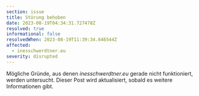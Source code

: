 ```yaml
---
section: issue
title: Störung behoben
date: 2023-08-19T04:34:31.727478Z
resolved: true
informational: false
resolvedWhen: 2023-08-19T11:39:34.646544Z
affected:
  - inesschwerdtner.eu
severity: disrupted
---
```

Mögliche Gründe, aus denen *inesschwerdtner.eu* gerade nicht funktioniert, werden untersucht. Dieser Post wird aktualisiert, sobald es weitere Informationen gibt.

        